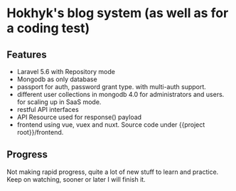 # Hokhyk's blog system (as well as for a coding test)
## Features
   - Laravel 5.6 with Repository mode
   - Mongodb as only database
   - passport for auth, password grant type. with multi-auth support.
   - different user collections in mongodb 4.0 for administrators and users. for scaling up in SaaS mode. 
   - restful API interfaces
   - API Resource used for response() payload
   - frontend using vue, vuex and nuxt.  Source code under {{project root}}/frontend.

## Progress
   Not making rapid progress, quite a lot of new stuff to learn and practice.
   Keep on watching, sooner or later I will finish it.
   


